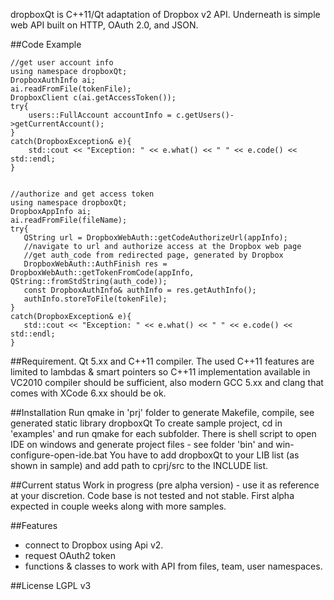 dropboxQt is C++11/Qt adaptation of Dropbox v2 API. Underneath is simple web API built on HTTP, OAuth 2.0, and JSON.

##Code Example

```
//get user account info
using namespace dropboxQt;
DropboxAuthInfo ai;
ai.readFromFile(tokenFile);
DropboxClient c(ai.getAccessToken());
try{
    users::FullAccount accountInfo = c.getUsers()->getCurrentAccount();
}
catch(DropboxException& e){
    std::cout << "Exception: " << e.what() << " " << e.code() << std::endl;
}


//authorize and get access token
using namespace dropboxQt;
DropboxAppInfo ai;
ai.readFromFile(fileName);
try{
   QString url = DropboxWebAuth::getCodeAuthorizeUrl(appInfo);
   //navigate to url and authorize access at the Dropbox web page
   //get auth_code from redirected page, generated by Dropbox
   DropboxWebAuth::AuthFinish res = DropboxWebAuth::getTokenFromCode(appInfo, QString::fromStdString(auth_code));
   const DropboxAuthInfo& authInfo = res.getAuthInfo();
   authInfo.storeToFile(tokenFile);
}
catch(DropboxException& e){
   std::cout << "Exception: " << e.what() << " " << e.code() << std::endl;
}
```

##Requirement.
Qt 5.xx and C++11 compiler. The used C++11 features are limited to lambdas & smart pointers so C++11 implementation available in VC2010 compiler should be sufficient, also modern GCC 5.xx and clang that comes with XCode 6.xx should be ok.

##Installation
Run qmake in 'prj' folder to generate Makefile, compile, see generated static library dropboxQt
To create sample project, cd in 'examples' and run qmake for each subfolder. There is shell script to open IDE
on windows and generate project files - see folder 'bin' and win-configure-open-ide.bat
You have to add dropboxQt to your LIB list (as shown in sample) and add path to cprj/src to the INCLUDE list.

##Current status
Work in progress (pre alpha version) - use it as reference at your discretion.
Code base is not tested and not stable. First alpha expected in couple weeks along with more samples.


##Features
- connect to Dropbox using Api v2.
- request OAuth2 token
- functions & classes to work with API from files, team, user namespaces.

##License
 LGPL v3

